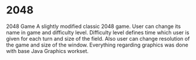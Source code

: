 # 2048
2048 Game
A slightly modified classic 2048 game. User can change its name in game and difficulty level. Difficulty level defines time which user is given for each turn and size of the field. Also user can change resolution of the game and size of the window. Everything regarding graphics was done with base Java Graphics workset.

